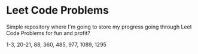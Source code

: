 # Leet Code Problems

Simple repository where I'm going to store my progress going through Leet Code Problems for fun and profit?

1-3, 20-21, 88, 360, 485, 977, 1089, 1295
